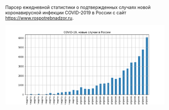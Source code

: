 Парсер ежедневной статистики о подтвержденных случаях новой коронавирусной инфекции COVID-2019 в России с сайт https://www.rospotrebnadzor.ru.

![alt text][covid19_daily_bar]

[covid19_daily_bar]: data/covid19-daily-bar.png "Visualization of the count of the new cases of COVID-19 per day."
